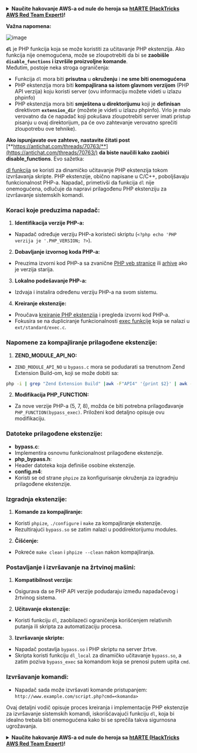 <details>

<summary><strong>Naučite hakovanje AWS-a od nule do heroja sa</strong> <a href="https://training.hacktricks.xyz/courses/arte"><strong>htARTE (HackTricks AWS Red Team Expert)</strong></a><strong>!</strong></summary>

Drugi načini podrške HackTricks-u:

* Ako želite da vidite **vašu kompaniju reklamiranu na HackTricks-u** ili **preuzmete HackTricks u PDF formatu** proverite [**SUBSCRIPTION PLANS**](https://github.com/sponsors/carlospolop)!
* Nabavite [**zvanični PEASS & HackTricks swag**](https://peass.creator-spring.com)
* Otkrijte [**The PEASS Family**](https://opensea.io/collection/the-peass-family), našu kolekciju ekskluzivnih [**NFT-ova**](https://opensea.io/collection/the-peass-family)
* **Pridružite se** 💬 [**Discord grupi**](https://discord.gg/hRep4RUj7f) ili [**telegram grupi**](https://t.me/peass) ili nas **pratite** na **Twitter-u** 🐦 [**@carlospolopm**](https://twitter.com/hacktricks_live)**.**
* **Podelite svoje hakovanje trikove slanjem PR-ova na** [**HackTricks**](https://github.com/carlospolop/hacktricks) i [**HackTricks Cloud**](https://github.com/carlospolop/hacktricks-cloud) github repozitorijume.

</details>

**Važna napomena:**

![image](https://user-images.githubusercontent.com/84577967/174675487-a4c4ca06-194f-4725-85af-231a2f35d56c.png)

**`dl`** je PHP funkcija koja se može koristiti za učitavanje PHP ekstenzija. Ako funkcija nije onemogućena, može se zloupotrebiti da bi se **zaobišle `disable_functions` i izvršile proizvoljne komande**.\
Međutim, postoje neka stroga ograničenja:

* Funkcija `dl` mora biti **prisutna** u **okruženju** i **ne sme biti onemogućena**
* PHP ekstenzija mora biti **kompajlirana sa istom glavnom verzijom** (PHP API verzija) koju koristi server (ovu informaciju možete videti u izlazu phpinfo)
* PHP ekstenzija mora biti **smještena u direktorijumu** koji je **definisan** direktivom **`extension_dir`** (možete je videti u izlazu phpinfo). Vrlo je malo verovatno da će napadač koji pokušava zloupotrebiti server imati pristup pisanju u ovaj direktorijum, pa će ovo zahtevanje verovatno sprečiti zloupotrebu ove tehnike).

**Ako ispunjavate ove zahteve, nastavite čitati post** [**https://antichat.com/threads/70763/**](https://antichat.com/threads/70763/) **da biste naučili kako zaobići disable\_functions**. Evo sažetka:

[dl funkcija](http://www.php.net/manual/en/function.dl.php) se koristi za dinamičko učitavanje PHP ekstenzija tokom izvršavanja skripte. PHP ekstenzije, obično napisane u C/C++, poboljšavaju funkcionalnost PHP-a. Napadač, primetivši da funkcija `dl` nije onemogućena, odlučuje da napravi prilagođenu PHP ekstenziju za izvršavanje sistemskih komandi.

### Koraci koje preduzima napadač:

1. **Identifikacija verzije PHP-a:**
- Napadač određuje verziju PHP-a koristeći skriptu (`<?php echo 'PHP verzija je '.PHP_VERSION; ?>`).

2. **Dobavljanje izvornog koda PHP-a:**
- Preuzima izvorni kod PHP-a sa zvanične [PHP veb stranice](http://www.php.net/downloads.php) ili [arhive](http://museum.php.net) ako je verzija starija.

3. **Lokalno podešavanje PHP-a:**
- Izdvaja i instalira određenu verziju PHP-a na svom sistemu.

4. **Kreiranje ekstenzije:**
- Proučava [kreiranje PHP ekstenzija](http://www.php.net/manual/en/zend.creating.php) i pregleda izvorni kod PHP-a.
- Fokusira se na dupliciranje funkcionalnosti [exec funkcije](http://www.php.net/manual/en/function.exec.php) koja se nalazi u `ext/standard/exec.c`.

### Napomene za kompajliranje prilagođene ekstenzije:

1. **ZEND_MODULE_API_NO:**
- `ZEND_MODULE_API_NO` u `bypass.c` mora se podudarati sa trenutnom Zend Extension Build-om, koji se može dobiti sa:
```bash
php -i | grep "Zend Extension Build" |awk -F"API4" '{print $2}' | awk -F"," '{print $1}'
```

2. **Modifikacija PHP_FUNCTION:**
- Za nove verzije PHP-a (5, 7, 8), možda će biti potrebna prilagođavanje `PHP_FUNCTION(bypass_exec)`. Priloženi kod detaljno opisuje ovu modifikaciju.

### Datoteke prilagođene ekstenzije:

- **bypass.c**:
- Implementira osnovnu funkcionalnost prilagođene ekstenzije.
- **php_bypass.h**:
- Header datoteka koja definiše osobine ekstenzije.
- **config.m4**:
- Koristi se od strane `phpize` za konfigurisanje okruženja za izgradnju prilagođene ekstenzije.

### Izgradnja ekstenzije:

1. **Komande za kompajliranje:**
- Koristi `phpize`, `./configure` i `make` za kompajliranje ekstenzije.
- Rezultirajući `bypass.so` se zatim nalazi u poddirektorijumu modules.

2. **Čišćenje:**
- Pokreće `make clean` i `phpize --clean` nakon kompajliranja.

### Postavljanje i izvršavanje na žrtvinoj mašini:

1. **Kompatibilnost verzija:**
- Osigurava da se PHP API verzije podudaraju između napadačevog i žrtvinog sistema.

2. **Učitavanje ekstenzije:**
- Koristi funkciju `dl`, zaobilazeći ograničenja korišćenjem relativnih putanja ili skripta za automatizaciju procesa.

3. **Izvršavanje skripte:**
- Napadač postavlja `bypass.so` i PHP skriptu na server žrtve.
- Skripta koristi funkciju `dl_local` za dinamičko učitavanje `bypass.so`, a zatim poziva `bypass_exec` sa komandom koja se prenosi putem upita `cmd`.

### Izvršavanje komandi:

- Napadač sada može izvršavati komande pristupanjem: `http://www.example.com/script.php?cmd=<komanda>`


Ovaj detaljni vodič opisuje proces kreiranja i implementacije PHP ekstenzije za izvršavanje sistemskih komandi, iskorišćavajući funkciju `dl`, koja bi idealno trebala biti onemogućena kako bi se sprečila takva sigurnosna ugrožavanja.


<details>

<summary><strong>Naučite hakovanje AWS-a od nule do heroja sa</strong> <a href="https://training.hacktricks.xyz/courses/arte"><strong>htARTE (HackTricks AWS Red Team Expert)</strong></a><strong>!</strong></summary>

Drugi načini podrške HackTricks-u:

* Ako želite da vidite **vašu kompaniju reklamiranu na HackTricks-u** ili **preuzmete HackTricks u PDF formatu** proverite [**SUBSCRIPTION PLANS**](https://github.com/sponsors/carlospolop)!
* Nabavite [**zvanični PEASS & HackTricks swag**](https://peass.creator-spring.com)
* Otkrijte [**The PEASS Family**](https://opensea.io/collection/the-peass-family), našu kolekciju ekskluzivnih [**NFT-ova**](https://opensea.io/collection/the-peass-family)
* **Pridružite se** 💬 [**Discord grupi**](https://discord.gg/hRep4RUj7f) ili [**telegram grupi**](https://t.me/peass) ili nas **pratite** na **Twitter-u** 🐦 [**@carlospolopm**](https://twitter.com/hacktricks_live)**.**
* **Podelite svoje hakovanje trikove slanjem PR-ova na** [**
